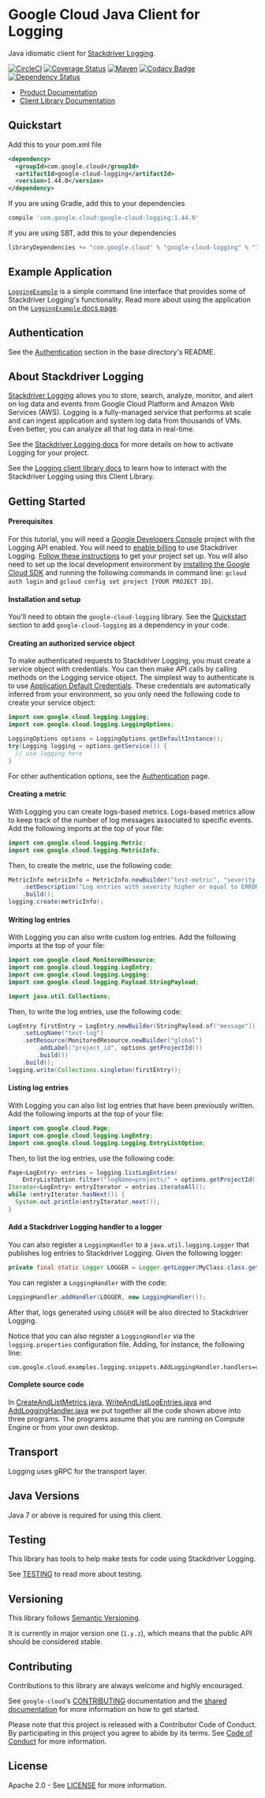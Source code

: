 Google Cloud Java Client for Logging
====================================

Java idiomatic client for [Stackdriver Logging][stackdriver-logging].

[![CircleCI](https://circleci.com/gh/GoogleCloudPlatform/google-cloud-java/tree/master.svg?style=shield)](https://circleci.com/gh/GoogleCloudPlatform/google-cloud-java/tree/master)
[![Coverage Status](https://coveralls.io/repos/GoogleCloudPlatform/google-cloud-java/badge.svg?branch=master)](https://coveralls.io/r/GoogleCloudPlatform/google-cloud-java?branch=master)
[![Maven](https://img.shields.io/maven-central/v/com.google.cloud/google-cloud-logging.svg)]( https://img.shields.io/maven-central/v/com.google.cloud/google-cloud-logging.svg)
[![Codacy Badge](https://api.codacy.com/project/badge/grade/9da006ad7c3a4fe1abd142e77c003917)](https://www.codacy.com/app/mziccard/google-cloud-java)
[![Dependency Status](https://www.versioneye.com/user/projects/58fe4c8d6ac171426c414772/badge.svg?style=flat)](https://www.versioneye.com/user/projects/58fe4c8d6ac171426c414772)

- [Product Documentation][logging-product-docs]
- [Client Library Documentation][logging-client-lib-docs]

Quickstart
----------

[//]: # ({x-version-update-start:google-cloud-logging:released})
Add this to your pom.xml file
```xml
<dependency>
  <groupId>com.google.cloud</groupId>
  <artifactId>google-cloud-logging</artifactId>
  <version>1.44.0</version>
</dependency>
```
If you are using Gradle, add this to your dependencies
```Groovy
compile 'com.google.cloud:google-cloud-logging:1.44.0'
```
If you are using SBT, add this to your dependencies
```Scala
libraryDependencies += "com.google.cloud" % "google-cloud-logging" % "1.44.0"
```
[//]: # ({x-version-update-end})

Example Application
-------------------
[`LoggingExample`](../../google-cloud-examples/src/main/java/com/google/cloud/examples/logging/LoggingExample.java)
is a simple command line interface that provides some of Stackdriver Logging's functionality. Read
more about using the application on the
[`LoggingExample` docs page](https://googlecloudplatform.github.io/google-cloud-java/apidocs/?com/google/cloud/examples/logging/LoggingExample.html).

Authentication
--------------

See the [Authentication](https://github.com/GoogleCloudPlatform/google-cloud-java#authentication) section in the base directory's README.

About Stackdriver Logging
--------------------------

[Stackdriver Logging][stackdriver-logging] allows you to store, search, analyze, monitor, and alert
on log data and events from Google Cloud Platform and Amazon Web Services (AWS). Logging is a
fully-managed service that performs at scale and can ingest application and system log data from
thousands of VMs. Even better, you can analyze all that log data in real-time.

See the [Stackdriver Logging docs][stackdriver-logging-quickstart] for more details on how to
activate Logging for your project.

See the [Logging client library docs][logging-client-lib-docs] to learn how to interact with the
Stackdriver Logging using this Client Library.

Getting Started
---------------
#### Prerequisites
For this tutorial, you will need a
[Google Developers Console](https://console.developers.google.com/) project with the Logging API
enabled. You will need to [enable billing](https://support.google.com/cloud/answer/6158867?hl=en) to
use Stackdriver Logging.
[Follow these instructions](https://cloud.google.com/docs/authentication#preparation) to get your
project set up. You will also need to set up the local development environment by [installing the
Google Cloud SDK](https://cloud.google.com/sdk/) and running the following commands in command line:
`gcloud auth login` and `gcloud config set project [YOUR PROJECT ID]`.

#### Installation and setup
You'll need to obtain the `google-cloud-logging` library.  See the [Quickstart](#quickstart) section
to add `google-cloud-logging` as a dependency in your code.

#### Creating an authorized service object
To make authenticated requests to Stackdriver Logging, you must create a service object with
credentials. You can then make API calls by calling methods on the Logging service object. The
simplest way to authenticate is to use
[Application Default Credentials](https://developers.google.com/identity/protocols/application-default-credentials).
These credentials are automatically inferred from your environment, so you only need the following
code to create your service object:

```java
import com.google.cloud.logging.Logging;
import com.google.cloud.logging.LoggingOptions;

LoggingOptions options = LoggingOptions.getDefaultInstance();
try(Logging logging = options.getService()) {
  // use logging here
}
```

For other authentication options, see the
[Authentication](https://github.com/GoogleCloudPlatform/google-cloud-java#authentication) page.

#### Creating a metric
With Logging you can create logs-based metrics. Logs-based metrics allow to keep track of the number
of log messages associated to specific events. Add the following imports at the top of your file:

```java
import com.google.cloud.logging.Metric;
import com.google.cloud.logging.MetricInfo;
```
Then, to create the metric, use the following code:

```java
MetricInfo metricInfo = MetricInfo.newBuilder("test-metric", "severity >= ERROR")
    .setDescription("Log entries with severity higher or equal to ERROR")
    .build();
logging.create(metricInfo);
```

#### Writing log entries
With Logging you can also write custom log entries. Add the following imports at the top of your
file:
```java
import com.google.cloud.MonitoredResource;
import com.google.cloud.logging.LogEntry;
import com.google.cloud.logging.Logging;
import com.google.cloud.logging.Payload.StringPayload;

import java.util.Collections;
```
Then, to write the log entries, use the following code:
```java
LogEntry firstEntry = LogEntry.newBuilder(StringPayload.of("message"))
    .setLogName("test-log")
    .setResource(MonitoredResource.newBuilder("global")
        .addLabel("project_id", options.getProjectId())
        .build())
    .build();
logging.write(Collections.singleton(firstEntry));
```

#### Listing log entries
With Logging you can also list log entries that have been previously written. Add the following
imports at the top of your file:
```java
import com.google.cloud.Page;
import com.google.cloud.logging.LogEntry;
import com.google.cloud.logging.Logging.EntryListOption;
```
Then, to list the log entries, use the following code:

``` java
Page<LogEntry> entries = logging.listLogEntries(
    EntryListOption.filter("logName=projects/" + options.getProjectId() + "/logs/test-log"));
Iterator<LogEntry> entryIterator = entries.iterateAll();
while (entryIterator.hasNext()) {
  System.out.println(entryIterator.next());
}
```

#### Add a Stackdriver Logging handler to a logger
You can also register a `LoggingHandler` to a `java.util.logging.Logger` that publishes log entries
to Stackdriver Logging. Given the following logger:
```java
private final static Logger LOGGER = Logger.getLogger(MyClass.class.getName());
```
You can register a `LoggingHandler` with the code:
```java
LoggingHandler.addHandler(LOGGER, new LoggingHandler());
```
After that, logs generated using `LOGGER` will be also directed to Stackdriver Logging.

Notice that you can also register a `LoggingHandler` via the `logging.properties` configuration
file. Adding, for instance, the following line:
```
com.google.cloud.examples.logging.snippets.AddLoggingHandler.handlers=com.google.cloud.logging.LoggingHandler
```
#### Complete source code

In
[CreateAndListMetrics.java](../../google-cloud-examples/src/main/java/com/google/cloud/examples/logging/snippets/CreateAndListMetrics.java),
[WriteAndListLogEntries.java](../../google-cloud-examples/src/main/java/com/google/cloud/examples/logging/snippets/WriteAndListLogEntries.java)
and
[AddLoggingHandler.java](../../google-cloud-examples/src/main/java/com/google/cloud/examples/logging/snippets/AddLoggingHandler.java)
we put together all the code shown above into three programs. The programs assume that you are
running on Compute Engine or from your own desktop.

Transport
---------
Logging uses gRPC for the transport layer.

Java Versions
-------------

Java 7 or above is required for using this client.

Testing
-------

This library has tools to help make tests for code using Stackdriver Logging.

See [TESTING] to read more about testing.

Versioning
----------

This library follows [Semantic Versioning](http://semver.org/).

It is currently in major version one (``1.y.z``), which means that the public API should be considered stable.

Contributing
------------

Contributions to this library are always welcome and highly encouraged.

See `google-cloud`'s [CONTRIBUTING] documentation and the [shared documentation](https://github.com/GoogleCloudPlatform/gcloud-common/blob/master/contributing/readme.md#how-to-contribute-to-gcloud) for more information on how to get started.

Please note that this project is released with a Contributor Code of Conduct. By participating in this project you agree to abide by its terms. See [Code of Conduct][code-of-conduct] for more information.

License
-------

Apache 2.0 - See [LICENSE] for more information.


[CONTRIBUTING]:https://github.com/GoogleCloudPlatform/google-cloud-java/blob/master/CONTRIBUTING.md
[code-of-conduct]:https://github.com/GoogleCloudPlatform/google-cloud-java/blob/master/CODE_OF_CONDUCT.md#contributor-code-of-conduct
[LICENSE]: https://github.com/GoogleCloudPlatform/google-cloud-java/blob/master/LICENSE
[TESTING]: https://github.com/GoogleCloudPlatform/google-cloud-java/blob/master/TESTING.md#testing-code-that-uses-logging


[stackdriver-logging]: https://cloud.google.com/logging/
[stackdriver-logging-quickstart]: https://cloud.google.com/logging/docs/quickstart-sdk
[logging-product-docs]: https://cloud.google.com/logging/docs/
[logging-client-lib-docs]: https://googlecloudplatform.github.io/google-cloud-java/google-cloud-clients/apidocs/index.html?com/google/cloud/logging/package-summary.html
